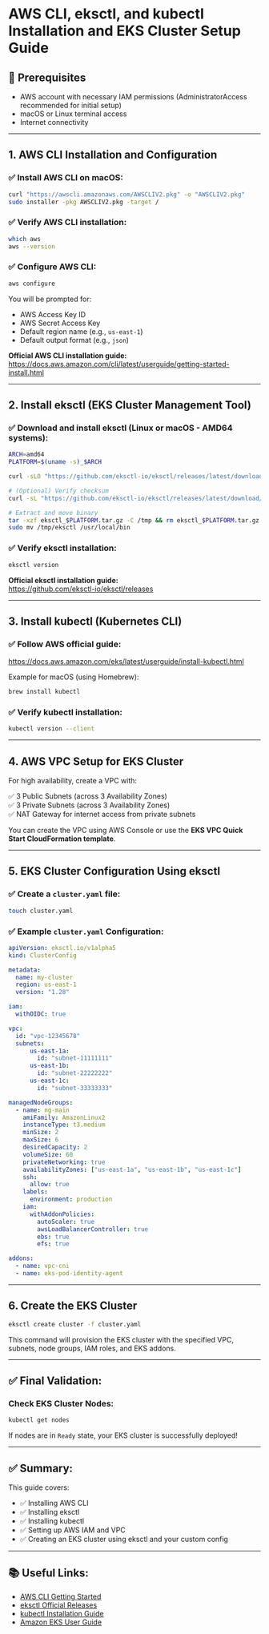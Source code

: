 # AWS CLI, eksctl, and kubectl Installation and EKS Cluster Setup Guide

## 📌 Prerequisites
- AWS account with necessary IAM permissions (AdministratorAccess recommended for initial setup)
- macOS or Linux terminal access
- Internet connectivity

---

## 1. AWS CLI Installation and Configuration

### ✅ Install AWS CLI on macOS:
```bash
curl "https://awscli.amazonaws.com/AWSCLIV2.pkg" -o "AWSCLIV2.pkg"
sudo installer -pkg AWSCLIV2.pkg -target /
```

### ✅ Verify AWS CLI installation:
```bash
which aws
aws --version
```

### ✅ Configure AWS CLI:
```bash
aws configure
```
You will be prompted for:
- AWS Access Key ID
- AWS Secret Access Key
- Default region name (e.g., `us-east-1`)
- Default output format (e.g., `json`)

**Official AWS CLI installation guide:**  
https://docs.aws.amazon.com/cli/latest/userguide/getting-started-install.html

---

## 2. Install eksctl (EKS Cluster Management Tool)

### ✅ Download and install eksctl (Linux or macOS - AMD64 systems):
```bash
ARCH=amd64
PLATFORM=$(uname -s)_$ARCH

curl -sLO "https://github.com/eksctl-io/eksctl/releases/latest/download/eksctl_$PLATFORM.tar.gz"

# (Optional) Verify checksum
curl -sL "https://github.com/eksctl-io/eksctl/releases/latest/download/eksctl_checksums.txt" | grep $PLATFORM | sha256sum --check

# Extract and move binary
tar -xzf eksctl_$PLATFORM.tar.gz -C /tmp && rm eksctl_$PLATFORM.tar.gz
sudo mv /tmp/eksctl /usr/local/bin
```

### ✅ Verify eksctl installation:
```bash
eksctl version
```

**Official eksctl installation guide:**  
https://github.com/eksctl-io/eksctl/releases

---

## 3. Install kubectl (Kubernetes CLI)

### ✅ Follow AWS official guide:  
https://docs.aws.amazon.com/eks/latest/userguide/install-kubectl.html

Example for macOS (using Homebrew):
```bash
brew install kubectl
```

### ✅ Verify kubectl installation:
```bash
kubectl version --client
```

---

## 4. AWS VPC Setup for EKS Cluster

For high availability, create a VPC with:

✅ 3 Public Subnets (across 3 Availability Zones)  
✅ 3 Private Subnets (across 3 Availability Zones)  
✅ NAT Gateway for internet access from private subnets

You can create the VPC using AWS Console or use the **EKS VPC Quick Start CloudFormation template**.

---

## 5. EKS Cluster Configuration Using eksctl

### ✅ Create a `cluster.yaml` file:
```bash
touch cluster.yaml
```

### ✅ Example `cluster.yaml` Configuration:
```yaml
apiVersion: eksctl.io/v1alpha5
kind: ClusterConfig

metadata:
  name: my-cluster
  region: us-east-1
  version: "1.28"

iam:
  withOIDC: true

vpc:
  id: "vpc-12345678"
  subnets:
      us-east-1a:
        id: "subnet-11111111"
      us-east-1b:
        id: "subnet-22222222"
      us-east-1c:
        id: "subnet-33333333"

managedNodeGroups:
  - name: ng-main
    amiFamily: AmazonLinux2
    instanceType: t3.medium
    minSize: 2
    maxSize: 6
    desiredCapacity: 2
    volumeSize: 60
    privateNetworking: true
    availabilityZones: ["us-east-1a", "us-east-1b", "us-east-1c"]
    ssh:
      allow: true
    labels:
      environment: production
    iam:
      withAddonPolicies:
        autoScaler: true
        awsLoadBalancerController: true
        ebs: true
        efs: true

addons:
  - name: vpc-cni
  - name: eks-pod-identity-agent
```

---

## 6. Create the EKS Cluster

```bash
eksctl create cluster -f cluster.yaml
```

This command will provision the EKS cluster with the specified VPC, subnets, node groups, IAM roles, and EKS addons.

---

## ✅ Final Validation:

### Check EKS Cluster Nodes:
```bash
kubectl get nodes
```

If nodes are in `Ready` state, your EKS cluster is successfully deployed!

---

## ✅ Summary:
This guide covers:

- ✅ Installing AWS CLI
- ✅ Installing eksctl
- ✅ Installing kubectl
- ✅ Setting up AWS IAM and VPC
- ✅ Creating an EKS cluster using eksctl and your custom config

---

## 📚 Useful Links:
- [AWS CLI Getting Started](https://docs.aws.amazon.com/cli/latest/userguide/getting-started-install.html)
- [eksctl Official Releases](https://github.com/eksctl-io/eksctl/releases)
- [kubectl Installation Guide](https://docs.aws.amazon.com/eks/latest/userguide/install-kubectl.html)
- [Amazon EKS User Guide](https://docs.aws.amazon.com/eks/latest/userguide/what-is-eks.html)
